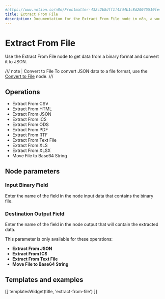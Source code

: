 ```yaml
---
#https://www.notion.so/n8n/Frontmatter-432c2b8dff1f43d4b1c8d20075510fe4
title: Extract From File
description: Documentation for the Extract From File node in n8n, a workflow automation platform. Includes guidance on usage, and links to examples.
---
```


# Extract From File

Use the Extract From File node to get data from a binary format and convert it to JSON.

/// note | Convert to File
To convert JSON data to a file format, use the [Convert to File](/integrations/builtin/core-nodes/n8n-nodes-base.converttofile/) node.
///

## Operations

* Extract From CSV
* Extract From HTML
* Extract From JSON
* Extract From ICS
* Extract From ODS
* Extract From PDF
* Extract From RTF
* Extract From Text File
* Extract From XLS
* Extract From XLSX
* Move File to Base64 String

## Node parameters

### Input Binary Field

Enter the name of the field in the node input data that contains the binary file.

### Destination Output Field

Enter the name of the field in the node output that will contain the extracted data.

This parameter is only available for these operations:

* **Extract From JSON**
* **Extract From ICS**
* **Extract From Text File**
* **Move File to Base64 String**

## Templates and examples

<!-- see https://www.notion.so/n8n/Pull-in-templates-for-the-integrations-pages-37c716837b804d30a33b47475f6e3780 -->
[[ templatesWidget(title, 'extract-from-file') ]]
